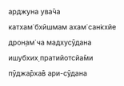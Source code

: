арджуна ува̄ча

катхам̇ бхӣшмам ахам̇ сан̇кхйе

дрон̣ам̇ ча мадхусӯдана

ишубхих̣ пратийотсйа̄ми

пӯджа̄рха̄в ари-сӯдана